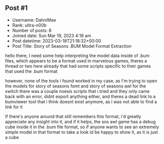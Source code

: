 ## Post #1
- Username: DahniMae
- Rank: ultra-n00b
- Number of posts: 8
- Joined date: Sun Mar 19, 2023 4:18 am
- Post datetime: 2023-03-18T21:18:32+00:00
- Post Title: Story of Seasons .BUM Model Format Extraction

hello there, I need some help interpreting the model data inside of .bum files, which appears to be a format used in marvelous games, theres a thread or two here already that had some scripts specific to their games that used the .bum format

however, none of the tools i found worked in my case, as I'm trying to open the models for story of seasons fomt and story of seasons awl for the switch  there was a couple noesis scripts that i tried and they only came back with an error, didnt export anything either, and theres a dead link to a bumviewer tool that i think doesnt exist anymore, as i was not able to find a link for it

If there's anyone around that still remembers this format, i'd greatly appreciate any insight into it, and if it helps, the sos awl game has a debug cube inside it in the .bum file format, so if anyone wants to see an extremely simple model in that format to take a look id be happy to show it, as it is just a cube
